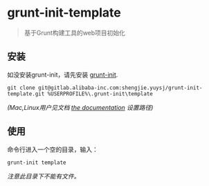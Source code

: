 # grunt-init-template

> 基于Grunt构建工具的web项目初始化

[grunt-init]: http://gruntjs.com/project-scaffolding

## 安装
如没安装grunt-init，请先安装 [grunt-init][].

```
git clone git@gitlab.alibaba-inc.com:shengjie.yuysj/grunt-init-template.git %USERPROFILE%\.grunt-init\template
```

_(Mac,Linux用户见文档 [the documentation][grunt-init] 设置路径)_

## 使用

命令行进入一个空的目录，输入：

```
grunt-init template
```

_注意此目录下不能有文件。_
